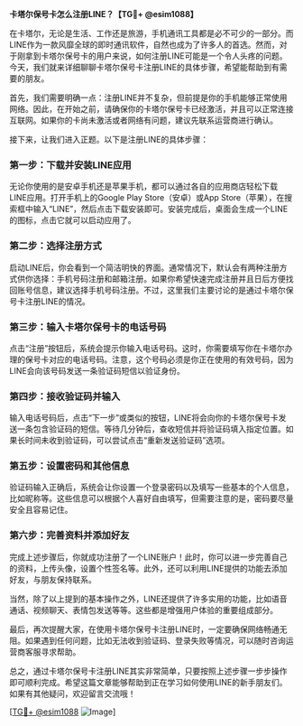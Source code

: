 **卡塔尔保号卡怎么注册LINE？【TG💪+ @esim1088】**

在卡塔尔，无论是生活、工作还是旅游，手机通讯工具都是必不可少的一部分。而LINE作为一款风靡全球的即时通讯软件，自然也成为了许多人的首选。然而，对于刚拿到卡塔尔保号卡的用户来说，如何注册LINE可能是一个令人头疼的问题。今天，我们就来详细聊聊卡塔尔保号卡注册LINE的具体步骤，希望能帮助到有需要的朋友。

首先，我们需要明确一点：注册LINE并不复杂，但前提是你的手机能够正常使用网络。因此，在开始之前，请确保你的卡塔尔保号卡已经激活，并且可以正常连接互联网。如果你的卡尚未激活或者网络有问题，建议先联系运营商进行确认。

接下来，让我们进入正题。以下是注册LINE的具体步骤：

### 第一步：下载并安装LINE应用

无论你使用的是安卓手机还是苹果手机，都可以通过各自的应用商店轻松下载LINE应用。打开手机上的Google Play Store（安卓）或App Store（苹果），在搜索框中输入“LINE”，然后点击下载安装即可。安装完成后，桌面会生成一个LINE的图标，点击它就可以启动应用了。

### 第二步：选择注册方式

启动LINE后，你会看到一个简洁明快的界面。通常情况下，默认会有两种注册方式供你选择：手机号码注册和邮箱注册。如果你希望快速完成注册并且日后方便找回账号信息，建议选择手机号码注册。不过，这里我们主要讨论的是通过卡塔尔保号卡注册LINE的情况。

### 第三步：输入卡塔尔保号卡的电话号码

点击“注册”按钮后，系统会提示你输入电话号码。这时，你需要填写你在卡塔尔办理的保号卡对应的电话号码。注意，这个号码必须是你正在使用的有效号码，因为LINE会向该号码发送一条验证码短信以验证身份。

### 第四步：接收验证码并输入

输入电话号码后，点击“下一步”或类似的按钮，LINE将会向你的卡塔尔保号卡发送一条包含验证码的短信。等待几分钟后，查收短信并将验证码填入指定位置。如果长时间未收到验证码，可以尝试点击“重新发送验证码”选项。

### 第五步：设置密码和其他信息

验证码输入正确后，系统会让你设置一个登录密码以及填写一些基本的个人信息，比如昵称等。这些信息可以根据个人喜好自由填写，但需要注意的是，密码要尽量安全且容易记住。

### 第六步：完善资料并添加好友

完成上述步骤后，你就成功注册了一个LINE账户！此时，你可以进一步完善自己的资料，上传头像，设置个性签名等。此外，还可以利用LINE提供的功能去添加好友，与朋友保持联系。

当然，除了以上提到的基本操作之外，LINE还提供了许多实用的功能，比如语音通话、视频聊天、表情包发送等等。这些都是增强用户体验的重要组成部分。

最后，再次提醒大家，在使用卡塔尔保号卡注册LINE时，一定要确保网络畅通无阻。如果遇到任何问题，比如无法收到验证码、登录失败等情况，可以随时咨询运营商客服寻求帮助。

总之，通过卡塔尔保号卡注册LINE其实非常简单，只要按照上述步骤一步步操作即可顺利完成。希望这篇文章能够帮助到正在学习如何使用LINE的新手朋友们。如果有其他疑问，欢迎留言交流哦！

[[TG💪+ @esim1088](https://t.me/s/esim1088) ![Image](https://i.postimg.cc/4NQfJmqS/Snipaste-2025-05-13-00-14-12.png)]